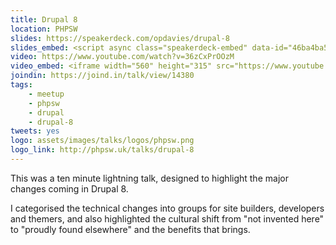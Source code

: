 ```yaml
---
title: Drupal 8
location: PHPSW
slides: https://speakerdeck.com/opdavies/drupal-8
slides_embed: <script async class="speakerdeck-embed" data-id="46ba4ba577d94a32b7abdade610ceb69" data-ratio="1.29456384323641" src="//speakerdeck.com/assets/embed.js"></script>
video: https://www.youtube.com/watch?v=36zCxPrOOzM
video_embed: <iframe width="560" height="315" src="https://www.youtube.com/embed/36zCxPrOOzM" frameborder="0" allowfullscreen></iframe>
joindin: https://joind.in/talk/view/14380
tags:
    - meetup
    - phpsw
    - drupal
    - drupal-8
tweets: yes
logo: assets/images/talks/logos/phpsw.png
logo_link: http://phpsw.uk/talks/drupal-8
---
```

This was a ten minute lightning talk, designed to highlight the major changes coming in Drupal 8.

I categorised the technical changes into groups for site builders, developers and themers, and also highlighted the cultural shift from "not invented here" to "proudly found elsewhere" and the benefits that brings.
